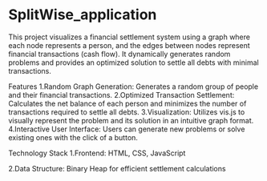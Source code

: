 # SplitWise_application

This project visualizes a financial settlement system using a graph where each node represents a person, and the edges between nodes represent financial transactions (cash flow). It dynamically generates random problems and provides an optimized solution to settle all debts with minimal transactions.

Features
1.Random Graph Generation: Generates a random group of people and their financial transactions.
2.Optimized Transaction Settlement: Calculates the net balance of each person and minimizes the number of transactions required to settle all debts.
3.Visualization: Utilizes vis.js to visually represent the problem and its solution in an intuitive graph format.
4.Interactive User Interface: Users can generate new problems or solve existing ones with the click of a button.

Technology Stack
1.Frontend: HTML, CSS, JavaScript

2.Data Structure: Binary Heap for efficient settlement calculations



